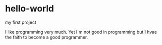 # hello-world
my first project

I like programming very much. Yet I'm not good in programming but I hvae the faith to become a good programmer.
